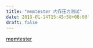 ```yaml
---
title: "memtester 内存压力测试"
date: 2019-01-14T15:45:58+08:00
draft: false
---
```


[memtester](http://pyropus.ca/software/memtester/)
